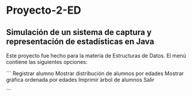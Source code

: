# Proyecto-2-ED
## Simulación de un sistema de captura y representación de estadísticas en Java

Este proyecto fue hecho para la materia de Estructuras de Datos.
El menú contiene las siguientes opciones: 

´´´
Registrar alumno
Mostrar distribución de alumnos por edades
Mostrar gráfica ordenada por edades
Imprimir ́arbol de alumnos
Salir

´´´

